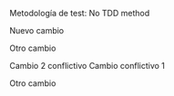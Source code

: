 Metodología de test: No TDD method

Nuevo cambio

Otro cambio

Cambio 2 conflictivo
Cambio conflictivo 1




Otro cambio
